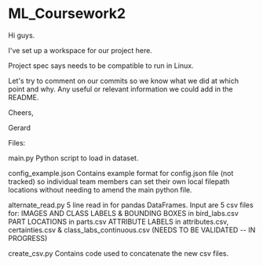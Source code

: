 # ML_Coursework2
Hi guys.

I've set up a workspace for our project here.

Project spec says needs to be compatible to run in Linux.

Let's try to comment on our commits so we know what we did at which point and why. Any useful or relevant information we could add in the README.

Cheers,

Gerard



Files:

main.py
Python script to load in dataset.

config_example.json
Contains example format for config.json file (not tracked) so individual team members can set their own local
filepath locations without needing to amend the main python file.

alternate_read.py
5 line read in for pandas DataFrames. Input are 5 csv files for:
IMAGES AND CLASS LABELS & BOUNDING BOXES in bird_labs.csv
PART LOCATIONS in parts.csv
ATTRIBUTE LABELS in attributes.csv, certainties.csv & class_labs_continuous.csv
(NEEDS TO BE VALIDATED -- IN PROGRESS)

create_csv.py
Contains code used to concatenate the new csv files.
